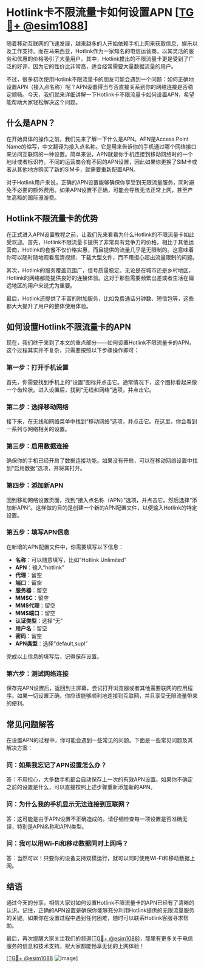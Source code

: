# Hotlink卡不限流量卡如何设置APN [[TG💪+ @esim1088](https://t.me/s/esim1088)]

随着移动互联网的飞速发展，越来越多的人开始依赖手机上网来获取信息、娱乐以及工作支持。而在马来西亚，Hotlink作为一家知名的电信运营商，以其灵活的服务和优惠的价格吸引了大量用户。其中，Hotlink推出的不限流量卡更是受到了广泛的好评，因为它的性价比非常高，适合经常需要大量数据流量的用户。

不过，很多初次使用Hotlink不限流量卡的朋友可能会遇到一个问题：如何正确地设置APN（接入点名称）呢？APN设置得当与否直接关系到你的网络连接是否稳定顺畅。今天，我们就来详细讲解一下Hotlink卡不限流量卡如何设置APN，希望能帮助大家轻松解决这个问题。

## 什么是APN？

在开始具体的操作之前，我们先来了解一下什么是APN。APN是Access Point Name的缩写，中文翻译为接入点名称。它是用来告诉你的手机通过哪个网络接口来访问互联网的一种设置。简单来说，APN就是你手机连接到移动网络时的一个地址或者标识符。不同的运营商会有不同的APN设置，因此如果你更换了SIM卡或者从其他地方购买了新的SIM卡，就需要重新配置APN。

对于Hotlink用户来说，正确的APN设置能够确保你享受到无限流量服务，同时避免不必要的额外费用。如果APN设置不正确，可能会导致无法正常上网，甚至产生高额的国际漫游费。

## Hotlink不限流量卡的优势

在正式进入APN设置教程之前，让我们先来看看为什么Hotlink的不限流量卡如此受欢迎。首先，Hotlink不限流量卡提供了非常具有竞争力的价格。相比于其他运营商，Hotlink的套餐不仅价格实惠，而且提供的流量几乎是无限制的。这意味着你可以随时随地观看高清视频、下载大型文件，而不用担心超出流量限制的问题。

其次，Hotlink的服务覆盖范围广，信号质量稳定。无论是在城市还是乡村地区，Hotlink的网络都能提供良好的连接体验。这对于那些需要频繁出差或者生活在偏远地区的用户来说尤为重要。

最后，Hotlink还提供了丰富的附加服务，比如免费通话分钟数、短信包等，这些都大大提升了用户的整体使用体验。

## 如何设置Hotlink不限流量卡的APN

现在，我们终于来到了本文的重点部分——如何设置Hotlink不限流量卡的APN。这个过程其实并不复杂，只需要按照以下步骤操作即可：

### 第一步：打开手机设置

首先，你需要找到手机上的“设置”图标并点击它。通常情况下，这个图标看起来像一个齿轮状。进入设置后，找到“无线和网络”选项，并点击它。

### 第二步：选择移动网络

接下来，在无线和网络菜单中找到“移动网络”选项，并点击它。在这里，你会看到一系列与网络相关的设置。

### 第三步：启用数据连接

确保你的手机已经开启了数据连接功能。如果没有开启，可以在移动网络设置中找到“启用数据”选项，并将其打开。

### 第四步：添加新APN

回到移动网络设置页面，找到“接入点名称（APN）”选项，并点击它。然后选择“添加新APN”。这样做的目的是创建一个新的APN配置文件，以便输入Hotlink的特定设置。

### 第五步：填写APN信息

在新增的APN配置文件中，你需要填写以下信息：

- **名称**：可以随意填写，比如“Hotlink Unlimited”
- **APN**：输入“hotlink”
- **代理**：留空
- **端口**：留空
- **服务器**：留空
- **MMSC**：留空
- **MMS代理**：留空
- **MMS端口**：留空
- **认证类型**：选择“无”
- **用户名**：留空
- **密码**：留空
- **APN类型**：选择“default,supl”

完成以上信息的填写后，记得保存设置。

### 第六步：测试网络连接

保存完APN设置后，返回到主屏幕，尝试打开浏览器或者其他需要联网的应用程序。如果一切设置正确，你应该能够顺利地连接到互联网，并且享受无限流量带来的便利。

## 常见问题解答

在设置APN的过程中，你可能会遇到一些常见的问题。下面是一些常见问题及其解决方案：

### 问：如果我忘记了APN设置怎么办？
答：不用担心，大多数手机都会自动保存上一次的有效APN设置。如果你不确定之前的设置是什么，可以直接按照上述步骤重新添加新的APN。

### 问：为什么我的手机显示无法连接到互联网？
答：这可能是由于APN设置不正确造成的。请仔细检查每一项设置是否准确无误，特别是APN名称和APN类型。

### 问：我可以用Wi-Fi和移动数据同时上网吗？
答：当然可以！只要你的设备支持双模运行，就可以同时使用Wi-Fi和移动数据上网。

## 结语

通过今天的分享，相信大家对如何设置Hotlink不限流量卡的APN已经有了清晰的认识。记住，正确的APN设置是确保你能够充分利用Hotlink提供的无限流量服务的关键。如果你在设置过程中遇到任何困难，随时可以联系Hotlink客服寻求帮助。

最后，再次提醒大家关注我们的频道[[TG💪+ @esim1088](https://t.me/s/esim1088)]，那里有更多关于电信服务的信息和技术支持。祝大家都能畅享无忧的上网体验！

[[TG💪+ @esim1088](https://t.me/s/esim1088) ![Image](https://i.postimg.cc/4NQfJmqS/Snipaste-2025-05-13-00-14-12.png)]